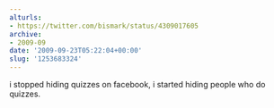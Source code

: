 ```yaml
---
alturls:
- https://twitter.com/bismark/status/4309017605
archive:
- 2009-09
date: '2009-09-23T05:22:04+00:00'
slug: '1253683324'
---
```


i stopped hiding quizzes on facebook, i started hiding people who do quizzes.

